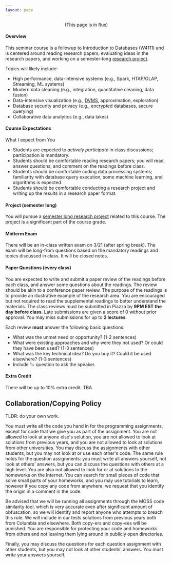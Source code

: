```yaml
---
layout: page
---
```


<center>(This page is in flux)</center>

#### Overview

This seminar course is a followup to Introduction to Databases (W4111) and is centered around reading research papers, evaluating ideas in the research papers, and working on a semester-long  [research project](./projects).

Topics will likely include:

* High performance, data-intensive systems (e.g., Spark, HTAP/OLAP, Streaming, ML systems)
* Modern data cleaning (e.g., integration, quantitative cleaning, data fusion)
* Data-intensive visualization (e.g., [DVMS](https://cudbg.github.io/lab/), approximation, exploration)
* Database security and privacy (e.g., encrypted databases, secure querying)
* Collaborative data analytics (e.g., data lakes)

#### Course Expectations

What I expect from You

* Students are expected to *actively participate* in class discussions; participation is mandatory.
* Students should be comfortable reading research papers; you will read, answer questions, and comment on the readings before class.
* Students should be comfortable coding data processing systems;  familiarity with database query execution, some machine learning, and algorithms is expected.
* Students should be comfortable conducting a research project and writing up the results in a research paper format.

<!--For assignments, you allowed 5 penalty free late days to use throughout the semester. One late day equals one 24 hour period after the due date of the assignment. Once you have used your late days, there will be a 20% penalty for each day an assignment is late. You do not need to explictly declare the use of late days; we will assign them to you in a way that is optimal for your grade when different assignments are worth different numbers of points. Late days may not be used for the final project.-->



#### Project (semester long)

You will pursue a [semester long research project](./projects) related to this course.
The project is a significant part of the course grade.

#### Midterm Exam

There will be an in-class written exam on 3/21 (after spring break).
The exam will be long-from questions based on the mandatory readings and topics discussed in class.
It will be closed notes.

#### Paper Questions (every class)

You are expected to write and submit a paper review of the readings before each class, and answer some questions about the readings.  The review should be akin to a conference paper review.  The purpose of the readings is to provide an illustrative example of the research area.  You are encouraged but not required to read the supplemental readings to better understand the materials.  The class reviews must be submitted in Piazza by **9PM EST the day before class**.  Late submissions are given a score of 0 without prior approval.  You may miss submissions for up to **2 lectures**.

Each review **must** answer the following basic questions:

* What was the unmet need or opportunity? (1-2 sentences)
* What were existing approaches and why were they not used? Or could they have been used? (1-3 sentences)
* What was the key technical idea?  Do you buy it?  Could it be used elsewhere?  (1-3 sentences)
* Include 1+ question to ask the speaker.


#### Extra Credit

There will be up to 10% extra credit.  TBA

## Collaboration/Copying Policy

TLDR: do your own work.

You must write all the code you hand in for the programming assignments, except for code that we give you as part of the assignment. You are not allowed to look at anyone else's solution, you are not allowed to look at solutions from previous years, and you are not allowed to look at solutions from other universities. You may discuss the assignments with other students, but you may not look at or use each other's code. The same rule holds for the question assignments: you must write all answers yourself, not look at others' answers, but you can discuss the questions with others at a high level.
You are also not allowed to look for or at solutions to the homeworks on the Internet. You can search for small pieces of code that solve small parts of your homeworks, and you may use tutorials to learn, however if you copy any code from anywhere, we request that you identify the origin in a comment in the code.

Be advised that we will be running all assignments through the MOSS code similarity tool, which is very accurate even after significant amount of obfuscation, so we will identify and report anyone who attempts to breach this rule. We will include in our tests solutions from previous years both from Columbia and elsewhere. Both copy-ers and copy-ees will be punished. You are responsible for protecting your code and homeworks from others and not leaving them lying around in publicly open directories.

Finally, you may discuss the questions for each question assignment with other students, but you may not look at other students' answers. You must write your answers yourself.


<!--
#### Paper Presentations

You have the _option_ to present as a group (1-2 people) for one lecture on a topic/paper of your choice (within reason).  The paper(s) you select can be from the list given below.  You are also free to list a paper of your choice as long as it matches the themes of the class.
**This list must be submitted by midnight Feb 1.**

You will be asked to complete three milestones for the presentation. Their purpose is to ensure high presentation quality---it is also a good excuse to practice your presentation skills and get feedback:

1. **2 weeks before your presentation**: present to Professor Wu
2. **1 week before your presentation**: present to two or more classmates and get feedback.  The classmates should send me their notes from the presentation.
3. **Day of class**: give awesome presentation

[Submit the teammates and papers to present](https://goo.gl/forms/4ymov5u7dFo2k7Ft1)

-->
